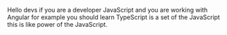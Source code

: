  Hello devs if you are a developer JavaScript and you are working with Angular
 for example you should learn TypeScript is a set of the JavaScript this is like power of the JavaScript.
